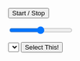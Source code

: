 <button id="start_stop">Start / Stop</button>

<div class="slidecontainer">
  <input type="range" min="1" max="100" value="50" class="slider" id="myRange">
  <div id="slider-text"></div>
</div>

<select id="selection"></select>
<button id="selection-button">Select This!</button>


<svg id="second" width="1000" height="500"></svg>
<svg id="first" width="960" height="500"></svg>


<script>
import d3 from "src/external/d3.v5.js"

import { AVFParser } from "https://lively-kernel.org/voices/parsing-data/avf-parser.js"

var svg = d3.select(lively.query(this,"#second")),
    width = +svg.attr("width"),
    height = +svg.attr("height"),
    g = svg.append("g").attr("transform", "translate(" + 10 + "," + 0 + ")")

let button = lively.query(this, "#start_stop")
let slider = lively.query(this, "#myRange");
let output = lively.query(this, "#slider-text");
let selection = lively.query(this, "#selection")
let selectionButton = lively.query(this, "#selection-button")

var simulation


var sizeScale = d3.scaleLinear().range([4.5, 20]),
    forceScale = d3.scalePow().exponent(1).nice()

var n,
    i = 0,
    points

var data 
var attribute = "county"

output.innerHTML = slider.value; 

AVFParser.loadCovidDataFlatThemes().then((result) => {
  data = result
  console.log(new Set(data.map(d => Object.keys(d)).flat()))
  
  let attributes = [...new Set(data.map(d => Object.keys(d)).flat())]
  
  buildDiagram(data, attribute, g)
  i = 0, n = Math.ceil(Math.log(simulation.alphaMin()) / Math.log(1 - simulation.alphaDecay()))
  
  button.addEventListener("click", () => {
    i = 0;
    simulation = simulation.alpha(1)
    simulation.tick()
  })

  // Update the current slider value (each time you drag the slider handle)
  slider.oninput = function() {
    let value = this.value / 100 * 2
    let distinctObj = getDistinctAttributeValuesAndThemes(data, attribute)
    let distinctThemes = distinctObj["distinctThemes"]
    let distinctAttributeValues = distinctObj["distinctAttributeValues"]
    let fixPoints = calculateFixPoints(Array.from(distinctAttributeValues.values()), width, height)
    let forces = calculateForces(distinctAttributeValues, fixPoints)
    
    output.innerHTML = value;
    forceScale = forceScale.exponent(value)
    simulation = initSimulation(forces, points)
  }
  
  for (let value of attributes) {
    selection.options[selection.options.length] = new Option(value)
  }
  
  selectionButton.addEventListener("click", () => {
    attribute = selection.options[selection.selectedIndex].value
    
    buildDiagram(data, attribute, g)
  })
})

  
function ticked() {
  if (i > n) {
    simulation.stop()
  }
  i++;
  
  var u = g.select("#circles")
    .selectAll('circle')
    .data(points)
    
  u.enter().append("circle")
    .attr("id", function(d,i) {return "" + i})
    .attr("r", function(d) {return sizeScale(d["total"])})
    .merge(u)
    .attr("cx", function(d) { return d.x; })
    .attr("cy", function(d) { return d.y; })
    .on('click', function(d) {lively.openInspector(d)})
  
  u.exit().remove()
}

function buildDiagram(data, attribute, container) {
  let distinctObj = getDistinctAttributeValuesAndThemes(data, attribute)
  let distinctThemes = distinctObj["distinctThemes"]
  let distinctAttributeValues = distinctObj["distinctAttributeValues"]

  
  let pointsByTheme = initPointsByTheme(distinctThemes, distinctAttributeValues)
  pointsByTheme = calculateAmountByTheme(data, pointsByTheme, attribute)
  
  let fixPoints = calculateFixPoints(Array.from(distinctAttributeValues.values()), width, height)
  let links = calculateLinks(fixPoints)
  
  let forces = calculateForces(distinctAttributeValues, fixPoints)
  let totalMax = calculateTotalMax(pointsByTheme)
  sizeScale = sizeScale.domain([0, totalMax])
  
  points = Object.values(pointsByTheme)
  i = 0, n = Math.ceil(Math.log(simulation.alphaMin()) / Math.log(1 - simulation.alphaDecay()))

  simulation = initSimulation(forces, points)
  
  container.selectAll("*").remove()
  drawVertices(container, fixPoints)
  drawLines(container, links)

  container.append("g")
      .attr("stroke", "#0ff")
      .attr("stroke-width", 1.5)
      .attr("id", "circles")
      .attr("fill", d3.color("rgba(25, 25, 25, 0.4)"))
}

function drawVertices(container, fixPoints) {
  let vertices = container.append("g")
      .attr("stroke", "#fff")
      .attr("stroke-width", 1.5)
    .selectAll("g")
    .data(fixPoints)
    .enter().append("g")
      .attr("transform", function(d, i) { return "translate(" + d.x + "," + d.y + ")"; });


  vertices.append("circle")
      .attr("cx", 0)
      .attr("cy", 0)
      .attr("r", 4.5)

  vertices.append("text")
      .attr("x", 0)
      .attr("y", 10)
      .attr("dy", ".35em")
      .attr("stroke", "#f80")
      .text(function(d) { console.log(d); return d["value"]; });
}

function drawLines(container, links) {
  container.append("g")
        .attr("stroke", "#000")
        .attr("stroke-width", 1.5)
      .selectAll("line")
      .data(links)
      .enter().append("line")
        .attr("x1", function(d) { return d.source.x; })
        .attr("y1", function(d) { return d.source.y; })
        .attr("x2", function(d) { return d.target.x; })
        .attr("y2", function(d) { return d.target.y; });
}

function getDistinctAttributeValuesAndThemes(data, attribute) {
  let distinctAttributeValues = new Set()
  let distinctThemes = new Set()
  
  data.forEach((d) => {
    distinctAttributeValues.add(d[attribute])

    d["themes"].forEach((t) => {
      distinctThemes.add(t)
    })
  })

  return {"distinctAttributeValues":distinctAttributeValues, "distinctThemes": distinctThemes}
}

function initPointsByTheme(distinctThemes, distinctAttributeValues) {
  let pointsByTheme = {}
  

  for (let theme of distinctThemes) {
    pointsByTheme[theme] = {"theme" : theme}

    for (let attributeValue of distinctAttributeValues) {
      pointsByTheme[theme][attributeValue] = 0
    }
    pointsByTheme[theme]["total"] = 0
  } 
  
  return pointsByTheme
}

function calculateAmountByTheme(data, pointsByTheme, attribute) {
  data.forEach((d) => {
    d["themes"].forEach((theme) => {
        pointsByTheme[theme][d[attribute]] += 1
        pointsByTheme[theme]["total"] += 1
    })
  })
  
  return pointsByTheme
}

function calculateForces(distinctAttributeValues, fixPoints) {
  let forces = []
  
  for (let i = 0; i < distinctAttributeValues.size; i++) {
    let attributeValue = Array.from(distinctAttributeValues.values())[i]
    let fixPoint = fixPoints[i]
    let alpha = 1
    let forceX = d3.forceX(fixPoint.x).strength(function(d) {return forceScale(d[attributeValue] / d["total"]) * alpha})
    let forceY = d3.forceY(fixPoint.y).strength(function(d) {return forceScale(d[attributeValue] / d["total"]) * alpha})
    
    forces.push(forceX)
    forces.push(forceY)
  }
  
  return forces
}

function initSimulation(forces, points) {
  let sim = d3.forceSimulation(points)
    .on('tick', ticked)

  for (let i = 0; i < forces.length; i++) {
    sim = sim.force("f" + i, forces[i])
  }
  return sim
}

function calculateTotalMax(pointsByTheme) {
  let totalMax = 0
  let pointsByThemeValues = Object.values(pointsByTheme)
  
  pointsByThemeValues.forEach((point) => {
    totalMax = Math.max(totalMax, point["total"])
  })
  
  return totalMax
}

function calculateFixPoints(distinctAttributeValues, width, height) {
  let fixedPoints = [] 
  let center = {"x": width/2, "y": height/2}
  let radius = Math.min(width/2, height/2) - 20
  let numberValues = distinctAttributeValues.length
  
  for (let i = 0; i < numberValues; i++) {
    let x = center.x + radius * Math.sin(i * 2 * Math.PI / numberValues)
    let y = center.y + radius * Math.cos(i * 2 * Math.PI / numberValues)
    fixedPoints.push({"x": x, "y": y, "value": distinctAttributeValues[i]})
  }
  return fixedPoints
}

function calculateLinks(fixPoints) {
  return d3.range(fixPoints.length).map((index) => {
    return {
      source: fixPoints[index], 
      target: fixPoints[(index + 1) % fixPoints.length]}
  })
}
</script>

<script>

import d3 from "src/external/d3.v5.js"

var svg = d3.select(lively.query(this,"#first")),
    width = +svg.attr("width"),
    height = +svg.attr("height"),
    g = svg.append("g").attr("transform", "translate(" + width / 2 + "," + height / 2 + ")");

var n = 100,
    nodes = d3.range(n).map(function(i) { return {index: i}; }),
    links = d3.range(n).map(function(i) { return {source: i, target: (i + 3) % n}; });

var simulation = d3.forceSimulation(nodes)
    .force("charge", d3.forceManyBody().strength(-80))
    .force("link", d3.forceLink(links).distance(20).strength(1).iterations(10))
    .force("x", d3.forceX())
    .force("y", d3.forceY())
    .stop();

var loading = svg.append("text")
    .attr("dy", "0.35em")
    .attr("text-anchor", "middle")
    .attr("font-family", "sans-serif")
    .attr("font-size", 10)
    .text("Simulating. One moment please…");

// Use a timeout to allow the rest of the page to load first.
d3.timeout(function() {
  loading.remove();
  
  // See https://github.com/d3/d3-force/blob/master/README.md#simulation_tick
  for (var i = 0, n = Math.ceil(Math.log(simulation.alphaMin()) / Math.log(1 - simulation.alphaDecay())); i < n; ++i) {
    simulation.tick();
  }

  g.append("g")
      .attr("stroke", "#000")
      .attr("stroke-width", 1.5)
    .selectAll("line")
    .data(links)
    .enter().append("line")
      .attr("x1", function(d) { return d.source.x; })
      .attr("y1", function(d) { return d.source.y; })
      .attr("x2", function(d) { return d.target.x; })
      .attr("y2", function(d) { return d.target.y; });

  g.append("g")
      .attr("stroke", "#fff")
      .attr("stroke-width", 1.5)
    .selectAll("circle")
    .data(nodes)
    .enter().append("circle")
      .attr("cx", function(d) { return d.x; })
      .attr("cy", function(d) { return d.y; })
      .attr("r", 4.5);
});

</script>